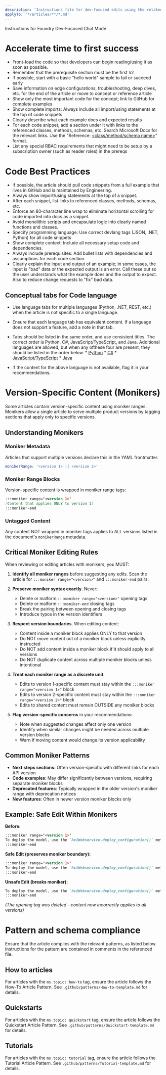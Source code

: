 ```yaml
---
description: 'Instructions file for dev-focused edits using the related prompt and chat mode.'
applyTo: '*/articles/**/*.md'
---
```


Instructions for Foundry Dev-Focused Chat Mode

# Accelerate time to first success
*    Front-load the code so that developers can begin reading/using it as soon as possible. 
*    Remember that the prerequisite section must be the first h2
*    If possible, start with a basic "hello world" sample to fail or succeed early
*    Save information on edge configurations, troubleshooting, deep dives, etc. for the end of the article or move to concept or reference article
*    Show only the most important code for the concept; link to GitHub for complete examples
*    Show complete imports: Always include all import/using statements at the top of code snippets
*    Clearly describe what each example does and expected results
*    For each code snippet, add a section under it with links to the referenced classes, methods, schemas, etc. Search Microsoft Docs for the relevant links. Use the "Reference: [<class/method/schema name>](url)" format.
*    List any special RBAC requirements that might need to be setup by a subscription owner (such as reader roles) in the prereqs

# Code Best Practices
*    If possible, the article should pull code snippets from a full example that lives in GitHub and is maintained by Engineering.
*    Always show import/using statements at the top of a snippet.
*    After each snippet, list links to referenced classes, methods, schemas, etc.
*    Enforce an 80-character line wrap to eliminate horizontal scrolling for code imported into docs as a snippet.
*    Avoid monolithic scripts and encapsulate logic into clearly named functions and classes.
*    Specify programming language: Use correct devlang tags (JSON, .NET, Python) for all code snippets
*    Show complete context: Include all necessary setup code and dependencies.
*    Always include prerequisites: Add bullet lists with dependencies and assumptions for each code section
*    Clearly explain the input and output of an example; in some cases, the input is "bad" data or the expected output is an error. Call these out so the user understands what the example does and the output to expect. Also to reduce change requests to "fix" bad data.

## Conceptual tabs for Code language
*    Use language tabs for multiple languages (Python, .NET, REST, etc.) when the article is not specific to a single language.
*    Ensure that each language tab has equivalent content. If a language does not support a feature, add a note in that tab.
*    Tabs should be listed in the same order, and use consistent titles. The correct order is Python, C#, JavaScript/TypeScript, and Java. Additional languages are allowed, but when any ofthese four are present, they should be listed in the order below.
    *    [Python](#tab/python)
    *    [C#](#tab/csharp)
    *    [JavaScript/TypeScript](#tab/javascript)
    *    [Java](#tab/java)

* If the content for the above language is not available, flag it in your recommendations.

# Version-Specific Content (Monikers)

Some articles contain version-specific content using moniker ranges. Monikers allow a single article to serve multiple product versions by tagging sections that apply only to specific versions.

## Understanding Monikers

### Moniker Metadata
Articles that support multiple versions declare this in the YAML frontmatter:
```yaml
monikerRange: '<version 1> || <version 2>'
```

### Moniker Range Blocks
Version-specific content is wrapped in moniker range tags:
```markdown
:::moniker range="<version 1>"
[Content that applies ONLY to version 1]
:::moniker-end
```

### Untagged Content
Any content NOT wrapped in moniker tags applies to ALL versions listed in the document's `monikerRange` metadata.

## Critical Moniker Editing Rules

When reviewing or editing articles with monikers, you MUST:

1. **Identify all moniker ranges** before suggesting any edits. Scan the article for `:::moniker range="<version>"` and `:::moniker-end` pairs.

2. **Preserve moniker syntax exactly**. Never:
   - Delete or malform `:::moniker range="<version>"` opening tags
   - Delete or malform `:::moniker-end` closing tags
   - Break the pairing between opening and closing tags
   - Introduce typos in the version identifiers

3. **Respect version boundaries**. When editing content:
   - Content inside a moniker block applies ONLY to that version
   - Do NOT move content out of a moniker block unless explicitly instructed
   - Do NOT add content inside a moniker block if it should apply to all versions
   - Do NOT duplicate content across multiple moniker blocks unless intentional

4. **Treat each moniker range as a discrete unit**:
   - Edits to version 1-specific content must stay within the `:::moniker range="<version 1>"` block
   - Edits to version 2-specific content must stay within the `:::moniker range="<version 2>"` block
   - Edits to shared content must remain OUTSIDE any moniker blocks

5. **Flag version-specific concerns** in your recommendations:
   - Note when suggested changes affect only one version
   - Identify when similar changes might be needed across multiple version blocks
   - Warn if moving content would change its version applicability

## Common Moniker Patterns

- **Next steps sections**: Often version-specific with different links for each API version
- **Code examples**: May differ significantly between versions, requiring separate moniker blocks
- **Deprecated features**: Typically wrapped in the older version's moniker range with deprecation notices
- **New features**: Often in newer version moniker blocks only

## Example: Safe Edit Within Monikers

**Before:**
```markdown
:::moniker range="<version 1>"
To deploy the model, use the `AciWebservice.deploy_configuration()` method.
:::moniker-end
```

**Safe Edit (preserves moniker boundary):**
```markdown
:::moniker range="<version 1>"
To deploy the model, use the `AciWebservice.deploy_configuration()` method. For more information, see [Deploy models](./v1/how-to-deploy-and-where.md).
:::moniker-end
```

**Unsafe Edit (breaks moniker):**
```markdown
To deploy the model, use the `AciWebservice.deploy_configuration()` method. For more information, see [Deploy models](./v1/how-to-deploy-and-where.md).
:::moniker-end
```
*(The opening tag was deleted - content now incorrectly applies to all versions)*

# Pattern and schema compliance

Ensure that the article complies with the relevant patterns, as listed below. Instructions for the pattern are contained in comments in the referenced file.

## How to articles
For articles with the `ms.topic: how-to` tag, ensure the article follows the How-To Article Pattern. See `.github/patterns/How-to-template.md` for details. 

## Quickstarts
For articles with the `ms.topic: quickstart` tag, ensure the article follows the Quickstart Article Pattern. See `.github/patterns/Quickstart-template.md` for details.

## Tutorials
For articles with the `ms.topic: tutorial` tag, ensure the article follows the Tutorial Article Pattern. See `.github/patterns/Tutorial-template.md` for details.




